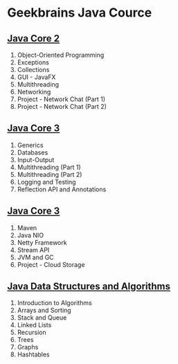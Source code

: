 # Geekbrains Java Cource

## [Java Core 2](core-2/)

1. Object-Oriented Programming
2. Exceptions
3. Collections
4. GUI - JavaFX
5. Multithreading
6. Networking
7. Project - Network Chat (Part 1)
8. Project - Network Chat (Part 2)


## [Java Core 3](core-3/)

1. Generics
2. Databases
3. Input-Output
4. Multithreading (Part 1)
5. Multithreading (Part 2)
6. Logging and Testing
7. Reflection API and Annotations

## [Java Core 3](core-4/)

1. Maven
2. Java NIO
3. Netty Framework
4. Stream API
5. JVM and GC
6. Project - Cloud Storage

## [Java Data Structures and Algorithms](data-structures/)

1. Introduction to Algorithms
2. Arrays and Sorting
3. Stack and Queue
4. Linked Lists
5. Recursion
6. Trees
7. Graphs
8. Hashtables
